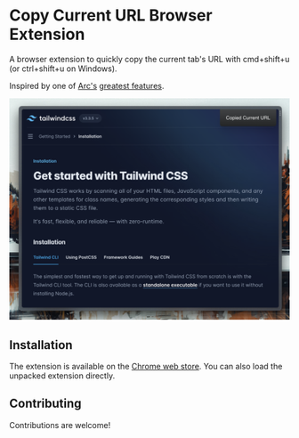 # Copy Current URL Browser Extension

A browser extension to quickly copy the current tab's URL with cmd+shift+u (or ctrl+shift+u on Windows).

Inspired by one of [Arc's](https://arc.net/) [greatest features](https://x.com/joshm/status/1712163012851753375?s=20).

![Demo of the screenshot copying the Tailwind CSS docs. In the top right corner is a toast with the text 'Copied Current URL'](./images/demo.png)

## Installation

The extension is available on the [Chrome web store](https://chromewebstore.google.com/detail/kjfaieigmkklodbpcnadhkmbfjapgljd/preview?hl=en&pli=1). You can also load the unpacked extension directly.

## Contributing

Contributions are welcome!
